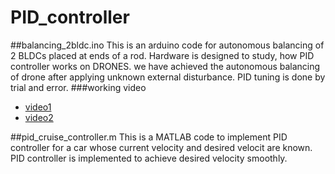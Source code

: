 # PID_controller
 ##balancing_2bldc.ino
 This is an arduino code for autonomous balancing of 2 BLDCs placed at ends of a rod. Hardware is designed to study, how PID
 controller works on DRONES. we have achieved the autonomous balancing of drone after applying unknown external disturbance.
 PID tuning is done by trial and error.
 ###working video
 * [video1](https://drive.google.com/file/d/1JRXT5bLSW5uF9PELuhfmptzXEJcOalbF/view?usp=sharing)
 * [video2](https://drive.google.com/file/d/1ro0EC7Z0Mq1_0jsrBAclsxiLDEyAuzAP/view?usp=sharing)
 
 ##pid_cruise_controller.m
 This is a MATLAB code to implement PID controller for a car whose current velocity and desired velocit are known. PID 
 controller is implemented to achieve desired velocity smoothly.
 
